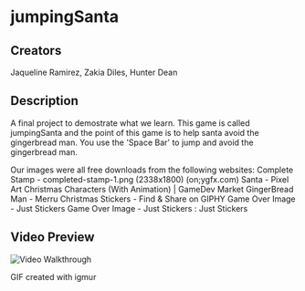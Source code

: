 # jumpingSanta
## Creators 
Jaqueline Ramirez, Zakia Diles, Hunter Dean

## Description
A final project to demostrate what we learn. This game is called jumpingSanta and the point of this game
is to help santa avoid the gingerbread man. You use the 'Space Bar' to jump and avoid the gingerbread man.

Our images were all free downloads from the following websites:
Complete Stamp - completed-stamp-1.png (2338x1800) (on;ygfx.com)
Santa - Pixel Art Christmas Characters (With Animation) | GameDev Market
GingerBread Man - Merru Christmas Stickers - Find & Share on GIPHY
Game Over Image - Just Stickers
Game Over Image - Just Stickers : Just Stickers

## Video Preview
<img href="https://imgur.com/a/lYVj5LI" title='Video Walkthrough' width='' alt='Video Walkthrough' />

GIF created with igmur
